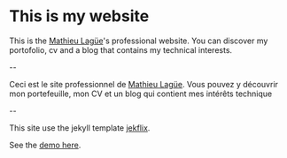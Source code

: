 # This is my website

This is the [Mathieu Lagüe](https://mathieu.lague.me)'s professional website. You can discover my portofolio, cv and a blog that contains my technical interests.

--

Ceci est le site professionnel de [Mathieu Lagüe](https://mathieu.lague.me). Vous pouvez y découvrir mon portefeuille, mon CV et un blog qui contient mes intérêts technique

--

This site use the jekyll template [jekflix](https://github.com/thiagorossener/jekflix-template).

See the [demo here](https://jekflix.rossener.com/).
 
